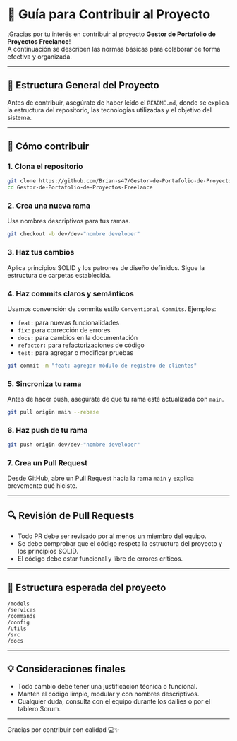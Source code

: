 
# 🤝 Guía para Contribuir al Proyecto

¡Gracias por tu interés en contribuir al proyecto **Gestor de Portafolio de Proyectos Freelance**!  
A continuación se describen las normas básicas para colaborar de forma efectiva y organizada.

---

## 🧭 Estructura General del Proyecto

Antes de contribuir, asegúrate de haber leído el `README.md`, donde se explica la estructura del repositorio, las tecnologías utilizadas y el objetivo del sistema.

---

## 🌱 Cómo contribuir

### 1. **Clona el repositorio**
```bash
git clone https://github.com/Brian-s47/Gestor-de-Portafolio-de-Proyectos-Freelance
cd Gestor-de-Portafolio-de-Proyectos-Freelance
```

### 2. **Crea una nueva rama**
Usa nombres descriptivos para tus ramas.
```bash
git checkout -b dev/dev-"nombre developer"
```

### 3. **Haz tus cambios**
Aplica principios SOLID y los patrones de diseño definidos. Sigue la estructura de carpetas establecida.

### 4. **Haz commits claros y semánticos**
Usamos convención de commits estilo `Conventional Commits`. Ejemplos:
- `feat:` para nuevas funcionalidades
- `fix:` para corrección de errores
- `docs:` para cambios en la documentación
- `refactor:` para refactorizaciones de código
- `test:` para agregar o modificar pruebas

```bash
git commit -m "feat: agregar módulo de registro de clientes"
```

### 5. **Sincroniza tu rama**
Antes de hacer push, asegúrate de que tu rama esté actualizada con `main`.

```bash
git pull origin main --rebase
```

### 6. **Haz push de tu rama**
```bash
git push origin dev/dev-"nombre developer"
```

### 7. **Crea un Pull Request**
Desde GitHub, abre un Pull Request hacia la rama `main` y explica brevemente qué hiciste.

---

## 🔍 Revisión de Pull Requests

- Todo PR debe ser revisado por al menos un miembro del equipo.
- Se debe comprobar que el código respeta la estructura del proyecto y los principios SOLID.
- El código debe estar funcional y libre de errores críticos.

---

## 📂 Estructura esperada del proyecto

```
/models
/services
/commands
/config
/utils
/src
/docs
```

---

## 💡 Consideraciones finales

- Todo cambio debe tener una justificación técnica o funcional.
- Mantén el código limpio, modular y con nombres descriptivos.
- Cualquier duda, consulta con el equipo durante los dailies o por el tablero Scrum.

---

Gracias por contribuir con calidad 💻✨
